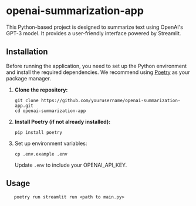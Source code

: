 # openai-summarization-app

This Python-based project is designed to summarize text using OpenAI's GPT-3 model. It provides a user-friendly interface powered by Streamlit.

## Installation

Before running the application, you need to set up the Python environment and install the required dependencies. 
We recommend using [Poetry](https://python-poetry.org/) as your package manager.

1. **Clone the repository:**

   ```shell
   git clone https://github.com/yourusername/openai-summarization-app.git
   cd openai-summarization-app

2. **Install Poetry (if not already installed):**

    ```shell
    pip install poetry 
3. Set up environment variables:

    ```shell
    cp .env.example .env
    ```
    Update `.env` to include your OPENAI_API_KEY.


## Usage
```shell
   poetry run streamlit run <path to main.py>
```